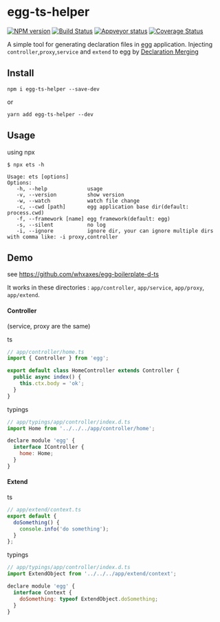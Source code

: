# egg-ts-helper

[![NPM version][npm-image]][npm-url]
[![Build Status][travis-image]][travis-url]
[![Appveyor status][appveyor-image]][appveyor-url]
[![Coverage Status][coveralls-image]][coveralls-url]

[npm-image]: https://img.shields.io/npm/v/egg-ts-helper.svg?style=flat-square
[npm-url]: https://npmjs.org/package/egg-ts-helper
[travis-url]: https://travis-ci.org/whxaxes/egg-ts-helper
[travis-image]: http://img.shields.io/travis/whxaxes/egg-ts-helper.svg
[appveyor-url]: https://ci.appveyor.com/project/whxaxes/egg-ts-helper/branch/master
[appveyor-image]: https://ci.appveyor.com/api/projects/status/github/whxaxes/egg-ts-helper?branch=master&svg=true
[coveralls-url]: https://coveralls.io/r/whxaxes/egg-ts-helper
[coveralls-image]: https://img.shields.io/coveralls/whxaxes/egg-ts-helper.svg

A simple tool for generating declaration files in [egg](https://eggjs.org) application. Injecting `controller`,`proxy`,`service` and `extend` to egg by [Declaration Merging](https://www.typescriptlang.org/docs/handbook/declaration-merging.html)


## Install

```
npm i egg-ts-helper --save-dev
```

or

```
yarn add egg-ts-helper --dev
```

## Usage

using npx

```
$ npx ets -h

Usage: ets [options]
Options:
   -h, --help             usage
   -v, --version          show version
   -w, --watch            watch file change
   -c, --cwd [path]       egg application base dir(default: process.cwd)
   -f, --framework [name] egg framework(default: egg)
   -s, --silent           no log
   -i, --ignore           ignore dir, your can ignore multiple dirs with comma like: -i proxy,controller
```

## Demo

see https://github.com/whxaxes/egg-boilerplate-d-ts

It works in these directories : `app/controller`, `app/service`, `app/proxy`, `app/extend`.

#### Controller

(service, proxy are the same)

ts

```js
// app/controller/home.ts
import { Controller } from 'egg';

export default class HomeController extends Controller {
  public async index() {
    this.ctx.body = 'ok';
  }
}
```

typings

```js
// app/typings/app/controller/index.d.ts
import Home from '../../../app/controller/home';

declare module 'egg' {
  interface IController {
    home: Home;
  }
}
```

#### Extend

ts

```js
// app/extend/context.ts
export default {
  doSomething() {
    console.info('do something');
  }
};
```

typings

```js
// app/typings/app/controller/index.d.ts
import ExtendObject from '../../../app/extend/context';

declare module 'egg' {
  interface Context {
    doSomething: typeof ExtendObject.doSomething;
  }
}
```


